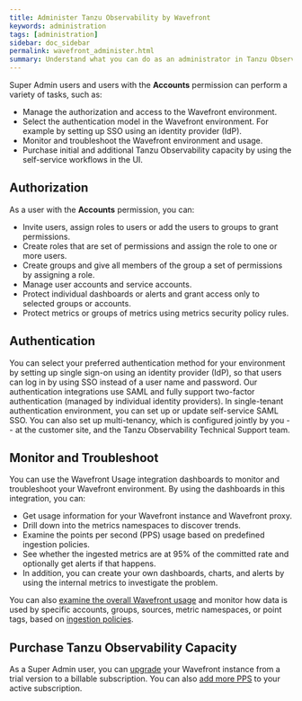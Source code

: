 ```yaml
---
title: Administer Tanzu Observability by Wavefront
keywords: administration
tags: [administration]
sidebar: doc_sidebar
permalink: wavefront_administer.html
summary: Understand what you can do as an administrator in Tanzu Observability by Wavefront.
---
```


Super Admin users and users with the **Accounts** permission can perform a variety of tasks, such as:

* Manage the authorization and access to the Wavefront environment.
* Select the authentication model in the Wavefront environment. For example by setting up SSO using an identity provider (IdP).
* Monitor and troubleshoot the Wavefront environment and usage.
* Purchase initial and additional Tanzu Observability capacity by using the self-service workflows in the UI.

## Authorization

As a user with the **Accounts** permission, you can:

* Invite users, assign roles to users or add the users to groups to grant permissions. 
* Create roles that are set of permissions and assign the role to one or more users.
* Create groups and give all members of the group a set of permissions by assigning a role.
* Manage user accounts and service accounts.
* Protect individual dashboards or alerts and grant access only to selected groups or accounts.
* Protect metrics or groups of metrics using metrics security policy rules.


## Authentication

You can select your preferred authentication method for your environment by setting up single sign-on using an identity provider (IdP), so that users can log in by using SSO instead of a user name and password. Our authentication integrations use SAML and fully support two-factor authentication (managed by individual identity providers).  In single-tenant authentication environment, you can set up or update self-service SAML SSO. You can also set up multi-tenancy, which is configured jointly by you -- at the customer site, and the Tanzu Observability Technical Support team. 

## Monitor and Troubleshoot

You can use the Wavefront Usage integration dashboards to monitor and troubleshoot your Wavefront environment. By using the dashboards in this integration, you can:

* Get usage information for your Wavefront instance and Wavefront proxy.
* Drill down into the metrics namespaces to discover trends.
* Examine the points per second (PPS) usage based on predefined ingestion policies.
* See whether the ingested metrics are at 95% of the committed rate and optionally get alerts if that happens.
* In addition, you can create your own dashboards, charts, and alerts by using the internal metrics to investigate the problem.

You can also [examine the overall Wavefront usage](examine_usage.html) and monitor how data is used by specific accounts, groups, sources, metric namespaces, or point tags, based on [ingestion policies](ingestion_policies.html).

## Purchase Tanzu Observability Capacity

As a Super Admin user, you can [upgrade](upgrade_and_purchase.html) your Wavefront instance from a trial version to a billable subscription. You can also [add more PPS](purchase_additional_capacity.html) to your active subscription.
